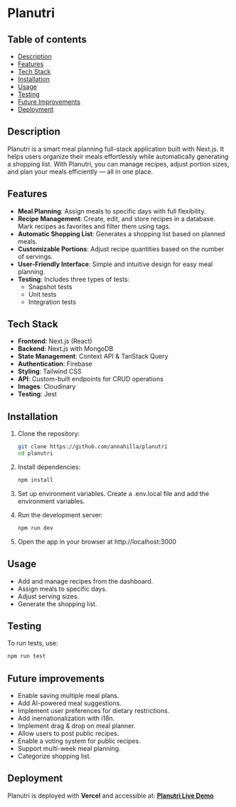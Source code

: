 # Planutri

## Table of contents

- [Description](#description)
- [Features](#features)
- [Tech Stack](#tech-stack)
- [Installation](#installation)
- [Usage](#usage)
- [Testing](#testing)
- [Future Improvements](#future-improvements)
- [Deployment](#deployment)

## Description

Planutri is a smart meal planning full-stack application built with Next.js. It helps users organize their meals effortlessly while automatically generating a shopping list. With Planutri, you can manage recipes, adjust portion sizes, and plan your meals efficiently — all in one place.

## Features

- **Meal Planning**: Assign meals to specific days with full flexibility.
- **Recipe Management**: Create, edit, and store recipes in a database. Mark recipes as favorites and filter them using tags.
- **Automatic Shopping List**: Generates a shopping list based on planned meals.
- **Customizable Portions**: Adjust recipe quantities based on the number of servings.
- **User-Friendly Interface**: Simple and intuitive design for easy meal planning.
- **Testing**: Includes three types of tests:
  - Snapshot tests
  - Unit tests
  - Integration tests

## Tech Stack

- **Frontend**: Next.js (React)
- **Backend**: Next.js with MongoDB
- **State Management**: Context API & TanStack Query
- **Authentication**: Firebase
- **Styling**: Tailwind CSS
- **API**: Custom-built endpoints for CRUD operations
- **Images**: Cloudinary
- **Testing**: Jest

## Installation

1. Clone the repository:

   ```bash
   git clone https://github.com/annahilla/planutri
   cd planutri
   ```

2. Install dependencies:

   ```bash
   npm install
   ```

3. Set up environment variables. Create a .env.local file and add the environment variables.

4. Run the development server:

   ```bash
   npm run dev
   ```

5. Open the app in your browser at http://localhost:3000

## Usage

- Add and manage recipes from the dashboard.
- Assign meals to specific days.
- Adjust serving sizes.
- Generate the shopping list.

## Testing

To run tests, use:

```bash
npm run test
```

## Future improvements

- Enable saving multiple meal plans.
- Add AI-powered meal suggestions.
- Implement user preferences for dietary restrictions.
- Add inernationalization with i18n.
- Implement drag & drop on meal planner.
- Allow users to post public recipes.
- Enable a voting system for public recipes.
- Support multi-week meal planning.
- Categorize shopping list.

## Deployment

Planutri is deployed with **Vercel** and accessible at: **[Planutri Live Demo](https://planutri.vercel.app)**
